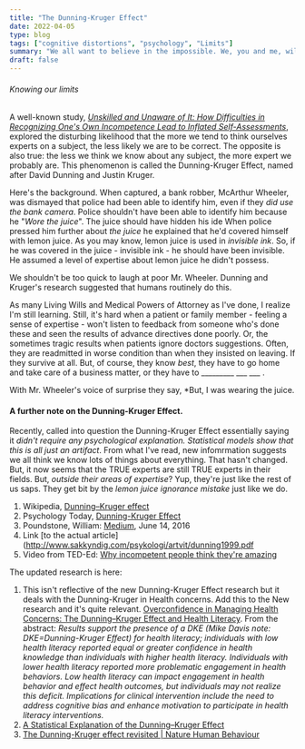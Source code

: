 ```yaml
---
title: "The Dunning-Kruger Effect"
date: 2022-04-05
type: blog
tags: ["cognitive distortions", "psychology", "Limits"]
summary: "We all want to believe in the impossible. We, you and me, will never die. Or, at best, it's will be far into the future: we don't need to worry about it now. Nothing could be farther from the truth. This true story tells how wrogn our assumptions can be." 
draft: false
---
```


###### Knowing our limits

A well-known study,  [*Unskilled and Unaware of It: How Difficulties in Recognizing One's Own Incompetence Lead to Inflated Self-Assessments*](https://en.wikipedia.org/wiki/Dunning%E2%80%93Kruger_effect), explored the disturbing likelihood that the more we tend to think ourselves experts on a subject, the less likely we are to be correct. The opposite is also true: the less we think we know about any subject, the more expert we probably are. This phenomenon is called the Dunning-Kruger Effect, named after David Dunning and Justin Kruger. 

Here's the background. When captured, a bank robber, McArthur Wheeler, was dismayed that police had been able to identify him, even if they *did use the bank camera*. Police shouldn't have been able to identify him because he "*Wore the juice*". The juice should have hidden his ide
When police pressed him further about *the juice* he explained that he'd covered himself with lemon juice. As you may know, lemon juice is used in *invisible ink*. So, if he was covered in the juice - invisible ink - he should have been invisible. He assumed a level of expertise about lemon juice he didn't possess. 

We shouldn't be too quick to laugh at poor Mr. Wheeler. Dunning and Kruger's research suggested that humans routinely do this. 

As many Living Wills and Medical Powers of Attorney as I've done, I realize I'm still learning. Still, it's hard when a patient or family member - feeling a sense of expertise - won't listen to feedback from someone who's done these and seen the results of advance directives done poorly. Or, the sometimes tragic results when patients ignore doctors suggestions. Often, they are readmitted in worse condition than when they insisted on leaving. If they survive at all. But, of course, they know *best*, they have to go home and take care of a business matter, or they have to _________ ___ ___ . 

With Mr. Wheeler's voice of surprise they say, \*But, I was wearing the juice.

#### A further note on the Dunning-Kruger Effect. 
Recently, called into question the Dunning-Kruger Effect essentially saying it *didn't require any psychological explanation. Statistical models show that this is all just an artifact*. From what I've read, new infomrmation suggests we all think we know lots of things about everything. That hasn't changed. But, it now seems that the TRUE experts are still TRUE experts in their fields. But, *outside their areas of expertise*? Yup, they're just like the rest of us saps. They get bit by the *lemon juice ignorance mistake* just like we do. 
 
1. Wikipedia, [Dunning–Kruger effect](https://en.wikipedia.org/wiki/Dunning%E2%80%93Kruger_effect)
2. Psychology Today, [Dunning-Kruger Effect](https://www.psychologytoday.com/us/basics/dunning-kruger-effect)
3. Poundstone, William: [Medium](https://medium.com/@littlebrown/i-wore-the-juice-the-dunning-kruger-effect-f8ac3299eb1), June 14, 2016
4. Link \[to the actual article\](http://www.sakkyndig.com/psykologi/artvit/dunning1999.pdf
5. Video from TED-Ed: [Why incompetent people think they're amazing](https://www.google.com/url?sa=t&rct=j&q=&esrc=s&source=web&cd=&cad=rja&uact=8&ved=2ahUKEwjI7IKQtv32AhXtg2oFHS3yDgcQtwJ6BAgDEAI&url=https%3A%2F%2Fwww.youtube.com%2Fwatch%3Fv%3DpOLmD_WVY-E&usg=AOvVaw3etzHfZ7CnV4WP7sY7YA6l)

The updated research is here:
1. This isn't reflective of the new Dunning-Kruger Effect research but it deals with the Dunning-Kruger in Health concerns. Add this to the New research and it's quite relevant. [Overconfidence in Managing Health Concerns: The Dunning–Kruger Effect and Health Literacy](https://www.ncbi.nlm.nih.gov/pmc/articles/PMC9244283/). From the abstract: *Results support the presence of a DKE (Mike Davis note: DKE=Dunning-Kruger Effect) for health literacy; individuals with low health literacy reported equal or greater confidence in health knowledge than individuals with higher health literacy. Individuals with lower health literacy reported more problematic engagement in health behaviors. Low health literacy can impact engagement in health behavior and effect health outcomes, but individuals may not realize this deficit. Implications for clinical intervention include the need to address cognitive bias and enhance motivation to participate in health literacy interventions.*
2. [A Statistical Explanation of the Dunning–Kruger Effect](https://www.ncbi.nlm.nih.gov/pmc/articles/PMC8992690/)
3. [The Dunning-Kruger effect revisited | Nature Human Behaviour](https://www.nature.com/articles/s41562-021-01101-z)
